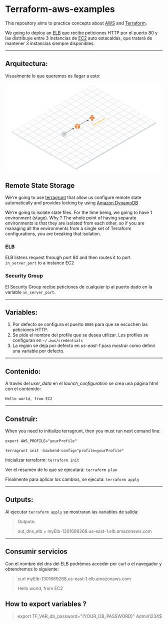 # Terraform-aws-examples

This repository aims to practice concepts about [AWS](https://aws.amazon.com/) and [Terraform](https://www.terraform.io/).

We going to deploy an [ELB](https://aws.amazon.com/elasticloadbalancing/getting-started/) que recibe peticiones HTTP por el puerto 80 y las distribuye entre 3 instancias de [EC2](https://docs.aws.amazon.com/autoscaling/ec2/userguide/what-is-amazon-ec2-auto-scaling.html) auto estacaldas, que tratará de mantener 3 instancias siempre disponibles.

---

## Arquitectura:

Visualmente lo que queremos es llegar a esto:

![alt tet](https://github.com/fadavidos/terraform-aws-examples/blob/master/example2/images/Topology.png "Topoología")

## Remote State Storage

We're going to use [terragrunt](https://github.com/gruntwork-io/terragrunt) that allow us configure remote state automatically and provides locking by using [Amazon DynamoDB](https://aws.amazon.com/dynamodb/)

We're going to isolate state files. For the time being, we going to have 1 environment (stage). Why ? The whole point of having separate environments is that they are isolated from each other, so if you are managing all the environments from a single set of Terraform configurations, you are breaking that isolation. 

### ELB

ELB listens request through port 80 and then routes it to port `in_server_port` to a instance EC2

### Security Group

El Security Group recibe peticiones de cualquier ip al puerto dado en la variable `in_server_port`.

---

## Variables:

1. Por defecto se configura el puerto `8080` para que se escuchen las peticiones HTTP.
2. Se pide el nombre del profile que se desea utilizar. Los profiles se configuran en `~/.aws/credentials`
3. La región se deja por defecto en *us-east-1* para mostrar como definir una variable por defecto.

---

## Contenido:

A través del *user_data* en el *launch_configuration* se crea una página html con el contenido:

`Hello world, from EC2`

---

## Construir:

When you need to initialize terragrunt, then you must run next comand line:

`export AWS_PROFILE="yourProfile"`

`terragrunt init -backend-config="profile=yourProfile"`

Inicializar terraform:
`terraform init`

Ver el resumen de lo que se ejecutará:
`terraform plan`

Finalmente para aplicar los cambios, se ejecuta:
`terraform apply`

---

## Outputs:

Al ejecutar `terraform apply` se mostraran las variables de salida:


>Outputs:
>
>out_dns_elb = myElb-1301689268.us-east-1.elb.amazonaws.com

---

## Consumir servicios

Con el nombre del dns del ELB podrémos acceder por curl o el navegador y obtendremos lo siguiente:

> curl myElb-1301689268.us-east-1.elb.amazonaws.com
>
> Hello world, from EC2


## How to export variables ?

> export TF_VAR_db_password="(YOUR_DB_PASSWORD)"
Admin1234$



